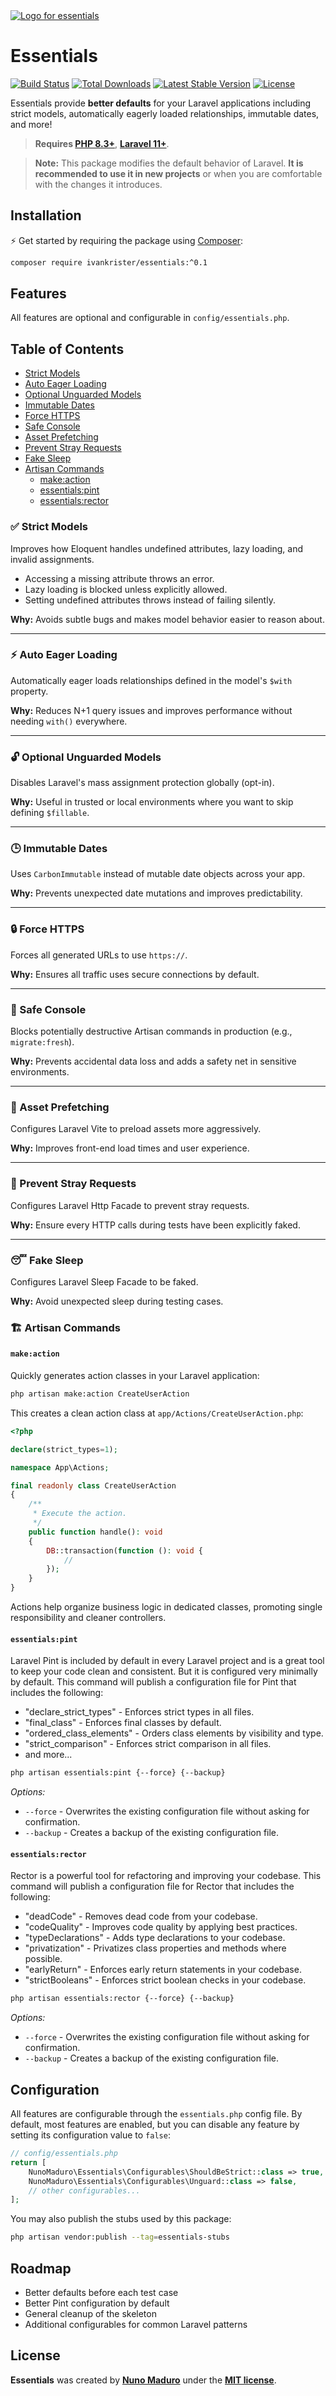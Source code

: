 <a href="https://nunomaduro.com/">
  <picture>
    <source media="(prefers-color-scheme: dark)" srcset="art/header-dark.png">
    <img alt="Logo for essentials" src="art/header-light.png">
  </picture>
</a>

# Essentials

<p>
    <a href="https://github.com/nunomaduro/essentials/actions"><img src="https://github.com/nunomaduro/essentials/actions/workflows/tests.yml/badge.svg" alt="Build Status"></a>
    <a href="https://packagist.org/packages/nunomaduro/essentials"><img src="https://img.shields.io/packagist/dt/nunomaduro/essentials" alt="Total Downloads"></a>
    <a href="https://packagist.org/packages/nunomaduro/essentials"><img src="https://img.shields.io/packagist/v/nunomaduro/essentials" alt="Latest Stable Version"></a>
    <a href="https://packagist.org/packages/nunomaduro/essentials"><img src="https://img.shields.io/packagist/l/nunomaduro/essentials" alt="License"></a>
</p>

Essentials provide **better defaults** for your Laravel applications including strict models, automatically eagerly loaded relationships, immutable dates, and more! 

> **Requires [PHP 8.3+](https://php.net/releases/)**, **[Laravel 11+](https://laravel.com/docs/11.x/)**.

> **Note:** This package modifies the default behavior of Laravel. **It is recommended to use it in new projects** or when you are comfortable with the changes it introduces.

## Installation

⚡️ Get started by requiring the package using [Composer](https://getcomposer.org):

```bash
composer require ivankrister/essentials:^0.1
```

## Features

All features are optional and configurable in `config/essentials.php`.

## Table of Contents
- [Strict Models](#-strict-models)
- [Auto Eager Loading](#-auto-eager-loading)
- [Optional Unguarded Models](#-optional-unguarded-models)
- [Immutable Dates](#-immutable-dates)
- [Force HTTPS](#-force-https)
- [Safe Console](#-safe-console)
- [Asset Prefetching](#-asset-prefetching)
- [Prevent Stray Requests](#-prevent-stray-requests)
- [Fake Sleep](#-fake-sleep)
- [Artisan Commands](#-artisan-commands)
  - [make:action](#makeaction)
  - [essentials:pint](#essentialspint)
  - [essentials:rector](#essentialsrector)

### ✅ Strict Models

Improves how Eloquent handles undefined attributes, lazy loading, and invalid assignments.

- Accessing a missing attribute throws an error.
- Lazy loading is blocked unless explicitly allowed.
- Setting undefined attributes throws instead of failing silently.

**Why:** Avoids subtle bugs and makes model behavior easier to reason about.

---

### ⚡️ Auto Eager Loading

Automatically eager loads relationships defined in the model's `$with` property.

**Why:** Reduces N+1 query issues and improves performance without needing `with()` everywhere.

---

### 🔓 Optional Unguarded Models

Disables Laravel's mass assignment protection globally (opt-in).

**Why:** Useful in trusted or local environments where you want to skip defining `$fillable`.

---

### 🕒 Immutable Dates

Uses `CarbonImmutable` instead of mutable date objects across your app.

**Why:** Prevents unexpected date mutations and improves predictability.

---

### 🔒 Force HTTPS

Forces all generated URLs to use `https://`.

**Why:** Ensures all traffic uses secure connections by default.

---

### 🛑 Safe Console

Blocks potentially destructive Artisan commands in production (e.g., `migrate:fresh`).

**Why:** Prevents accidental data loss and adds a safety net in sensitive environments.

---

### 🚀 Asset Prefetching

Configures Laravel Vite to preload assets more aggressively.

**Why:** Improves front-end load times and user experience.

---

### 🔄 Prevent Stray Requests

Configures Laravel Http Facade to prevent stray requests.

**Why:** Ensure every HTTP calls during tests have been explicitly faked.

---

### 😴 Fake Sleep

Configures Laravel Sleep Facade to be faked.

**Why:** Avoid unexpected sleep during testing cases.

### 🏗️ Artisan Commands

#### `make:action`

Quickly generates action classes in your Laravel application:

```bash
php artisan make:action CreateUserAction
```

This creates a clean action class at `app/Actions/CreateUserAction.php`:

```php
<?php

declare(strict_types=1);

namespace App\Actions;

final readonly class CreateUserAction
{
    /**
     * Execute the action.
     */
    public function handle(): void
    {
        DB::transaction(function (): void {
            //
        });
    }
}
```

Actions help organize business logic in dedicated classes, promoting single responsibility and cleaner controllers.

#### `essentials:pint`

Laravel Pint is included by default in every Laravel project and is a great tool to keep your code clean and consistent. But it is configured very minimally by default. This command will publish a configuration file for Pint that includes the following:

- "declare_strict_types" - Enforces strict types in all files.
- "final_class" - Enforces final classes by default.
- "ordered_class_elements" - Orders class elements by visibility and type.
- "strict_comparison" - Enforces strict comparison in all files.
- and more...

```bash
php artisan essentials:pint {--force} {--backup}
```

*Options:*
- `--force` - Overwrites the existing configuration file without asking for confirmation.
- `--backup` - Creates a backup of the existing configuration file.

#### `essentials:rector`

Rector is a powerful tool for refactoring and improving your codebase. This command will publish a configuration file for Rector that includes the following:

- "deadCode" - Removes dead code from your codebase.
- "codeQuality" - Improves code quality by applying best practices.
- "typeDeclarations" - Adds type declarations to your codebase.
- "privatization" - Privatizes class properties and methods where possible.
- "earlyReturn" - Enforces early return statements in your codebase.
- "strictBooleans" - Enforces strict boolean checks in your codebase.

```bash
php artisan essentials:rector {--force} {--backup}
```

*Options:*
- `--force` - Overwrites the existing configuration file without asking for confirmation.
- `--backup` - Creates a backup of the existing configuration file.


## Configuration

All features are configurable through the `essentials.php` config file. By default, most features are enabled, but you can disable any feature by setting its configuration value to `false`:

```php
// config/essentials.php
return [
    NunoMaduro\Essentials\Configurables\ShouldBeStrict::class => true,
    NunoMaduro\Essentials\Configurables\Unguard::class => false,
    // other configurables...
];
```

You may also publish the stubs used by this package:

```bash
php artisan vendor:publish --tag=essentials-stubs
```

## Roadmap

- Better defaults before each test case
- Better Pint configuration by default
- General cleanup of the skeleton
- Additional configurables for common Laravel patterns

## License

**Essentials** was created by **[Nuno Maduro](https://twitter.com/enunomaduro)** under the **[MIT license](https://opensource.org/licenses/MIT)**.
